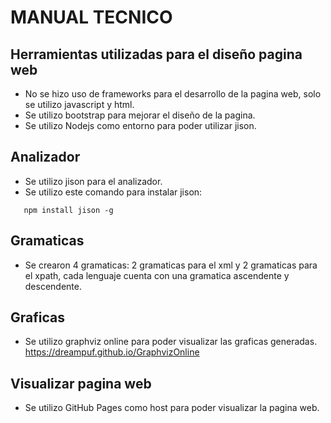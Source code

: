 # **MANUAL TECNICO**

## Herramientas utilizadas para el diseño pagina web
- No se hizo uso de frameworks para el desarrollo de la pagina web, solo se utilizo javascript y html.
- Se utilizo bootstrap para mejorar el diseño de la pagina.
- Se utilizo Nodejs como entorno para poder utilizar jison.

## Analizador

- Se utilizo jison para el analizador.
- Se utilizo este comando para instalar jison:
 ~~~
    npm install jison -g
 ~~~

## Gramaticas

- Se crearon 4 gramaticas: 2 gramaticas para el xml y 2 gramaticas para el xpath, cada lenguaje cuenta con una gramatica ascendente y descendente.

## Graficas

- Se  utilizo graphviz online para poder visualizar las graficas generadas. https://dreampuf.github.io/GraphvizOnline

## Visualizar pagina web

- Se utilizo GitHub Pages como host para poder visualizar la pagina web.




